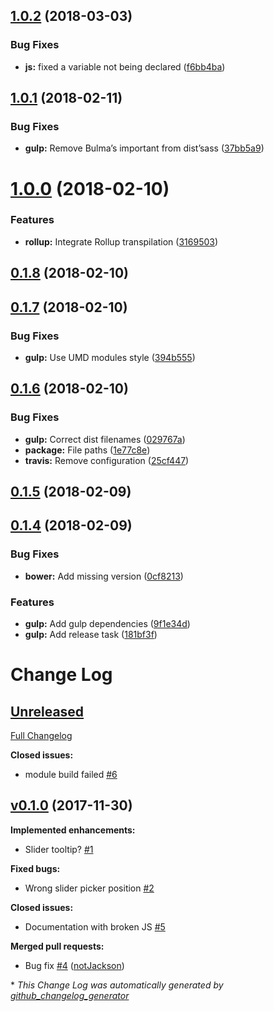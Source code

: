 <a name="1.0.2"></a>
## [1.0.2](https://github.com/Wikiki/bulma-slider/compare/1.0.1...1.0.2) (2018-03-03)

### Bug Fixes

* **js:** fixed a variable not being declared ([f6bb4ba](https://github.com/enesaktay/bulma-slider/commit/f6bb4ba6cb4616a5b127ed03935e748b1d44df03))

<a name="1.0.1"></a>
## [1.0.1](https://github.com/Wikiki/bulma-slider/compare/1.0.0...1.0.1) (2018-02-11)


### Bug Fixes

* **gulp:** Remove Bulma’s important from dist’sass ([37bb5a9](https://github.com/Wikiki/bulma-slider/commit/37bb5a9))



<a name="1.0.0"></a>
# [1.0.0](https://github.com/Wikiki/bulma-slider/compare/0.1.8...1.0.0) (2018-02-10)


### Features

* **rollup:** Integrate Rollup transpilation ([3169503](https://github.com/Wikiki/bulma-slider/commit/3169503))



<a name="0.1.8"></a>
## [0.1.8](https://github.com/Wikiki/bulma-slider/compare/0.1.7...0.1.8) (2018-02-10)



<a name="0.1.7"></a>
## [0.1.7](https://github.com/Wikiki/bulma-slider/compare/0.1.6...0.1.7) (2018-02-10)


### Bug Fixes

* **gulp:** Use UMD modules style ([394b555](https://github.com/Wikiki/bulma-slider/commit/394b555))



<a name="0.1.6"></a>
## [0.1.6](https://github.com/Wikiki/bulma-slider/compare/0.1.5...0.1.6) (2018-02-10)


### Bug Fixes

* **gulp:** Correct dist filenames ([029767a](https://github.com/Wikiki/bulma-slider/commit/029767a))
* **package:** File paths ([1e77c8e](https://github.com/Wikiki/bulma-slider/commit/1e77c8e))
* **travis:** Remove configuration ([25cf447](https://github.com/Wikiki/bulma-slider/commit/25cf447))



<a name="0.1.5"></a>
## [0.1.5](https://github.com/Wikiki/bulma-slider/compare/0.1.4...0.1.5) (2018-02-09)



<a name="0.1.4"></a>
## [0.1.4](https://github.com/Wikiki/bulma-slider/compare/v0.1.0...v0.1.4) (2018-02-09)


### Bug Fixes

* **bower:** Add missing version ([0cf8213](https://github.com/Wikiki/bulma-slider/commit/0cf8213))


### Features

* **gulp:** Add gulp dependencies ([9f1e34d](https://github.com/Wikiki/bulma-slider/commit/9f1e34d))
* **gulp:** Add release task ([181bf3f](https://github.com/Wikiki/bulma-slider/commit/181bf3f))



# Change Log

## [Unreleased](https://github.com/wikiki/bulma-slider/tree/HEAD)

[Full Changelog](https://github.com/wikiki/bulma-slider/compare/v0.1.0...HEAD)

**Closed issues:**

- module build failed [\#6](https://github.com/Wikiki/bulma-slider/issues/6)

## [v0.1.0](https://github.com/wikiki/bulma-slider/tree/v0.1.0) (2017-11-30)
**Implemented enhancements:**

- Slider tooltip? [\#1](https://github.com/Wikiki/bulma-slider/issues/1)

**Fixed bugs:**

- Wrong slider picker position [\#2](https://github.com/Wikiki/bulma-slider/issues/2)

**Closed issues:**

- Documentation with broken JS [\#5](https://github.com/Wikiki/bulma-slider/issues/5)

**Merged pull requests:**

- Bug fix [\#4](https://github.com/Wikiki/bulma-slider/pull/4) ([notJackson](https://github.com/notJackson))



\* *This Change Log was automatically generated by [github_changelog_generator](https://github.com/skywinder/Github-Changelog-Generator)*